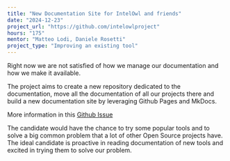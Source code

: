 ```yaml
---
title: "New Documentation Site for IntelOwl and friends"
date: "2024-12-23"
project_url: "https://github.com/intelowlproject"
hours: "175"
mentor: "Matteo Lodi, Daniele Rosetti"
project_type: "Improving an existing tool"
---
```


Right now we are not satisfied of how we manage our documentation and how we make it available.

The project aims to create a new repository dedicated to the documentation, move all the documentation of all our projects there and build a new documentation site by leveraging Github Pages and MkDocs.

More information in this [Github Issue](https://github.com/intelowlproject/IntelOwl/issues/2043)

The candidate would have the chance to try some popular tools and to solve a big common problem that a lot of other Open Source projects have.
The ideal candidate is proactive in reading documentation of new tools and excited in trying them to solve our problem.
